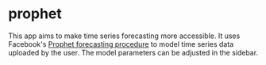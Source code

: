 # prophet  

This app aims to make time series forecasting more accessible. It uses Facebook's [Prophet forecasting procedure](https://facebook.github.io/prophet/) to model time series data uploaded by the user. The model parameters can be adjusted in the sidebar.
